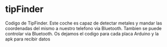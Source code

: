 # tipFinder
Codigo de TipFinder. Este coche es capaz de detectar metales y mandar las coordenadas del mismo a nuestro telefono via Bluetooth. Tambien se puede controlar via Bluetooth. Os dejamos el codigo para cada placa Arduino y la apk para recibir datos
